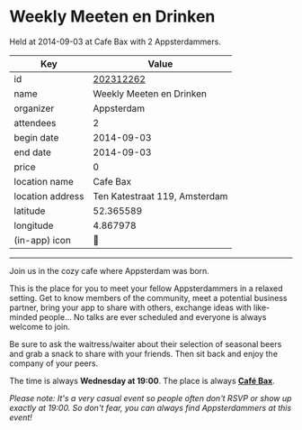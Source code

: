 # Weekly Meeten en Drinken
Held at 2014-09-03 at Cafe Bax with 2 Appsterdammers.
        
|Key|Value
|---|---|
|id|[202312262](https://www.meetup.com/appsterdam/events/202312262/)|
|name|Weekly Meeten en Drinken|
|organizer|Appsterdam|
|attendees|2|
|begin date|2014-09-03|
|end date|2014-09-03|
|price|0|
|location name|Cafe Bax|
|location address|Ten Katestraat 119, Amsterdam|
|latitude|52.365589|
|longitude|4.867978|
|(in-app) icon|🍺|

---

Join us in the cozy cafe where Appsterdam was born.

This is the place for you to meet your fellow Appsterdammers in a relaxed setting. Get to know members of the community, meet a potential business partner, bring your app to share with others, exchange ideas with like-minded people... No talks are ever scheduled and everyone is always welcome to join.

Be sure to ask the waitress/waiter about their selection of seasonal beers and grab a snack to share with your friends. Then sit back and enjoy the company of your peers.

The time is always **Wednesday at 19:00**. The place is always **[Café Bax](http://www.cafebax.nl/)**.

*Please note: It's a very casual event so people often don't RSVP or show up exactly at 19:00. So don't fear, you can *always* find Appsterdammers at this event!*


